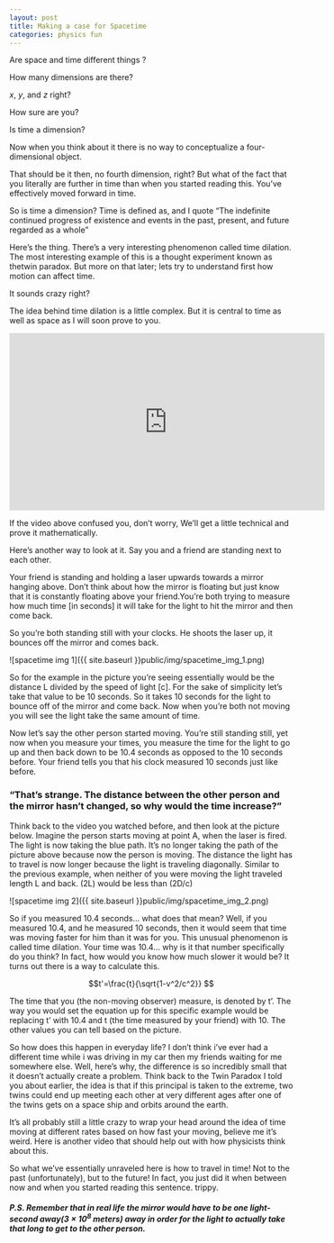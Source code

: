 ```yaml
---
layout: post
title: Making a case for Spacetime
categories: physics fun
---
```


Are space and time different things ?

How many dimensions are there?

$x$, $y$, and $z$ right?

How sure are you?

Is time a dimension?

Now when you think about it there is no way to conceptualize a four-dimensional object.

That should be it then, no fourth dimension, right? But what of the fact that you literally are further in time than when you started reading this. You’ve effectively moved forward in time.

So is time a dimension? Time is defined as, and I quote “The indefinite continued progress of existence and events in the past, present, and future regarded as a whole”

Here’s the thing. There’s a very interesting phenomenon called time dilation. The most interesting example of this is a thought experiment known as thetwin paradox. But more on that later; lets try to understand first how motion can affect time.

It sounds crazy right?

The idea behind time dilation is a little complex. But it is central to time as well as space as I will soon prove to you.


<div class="video-container"><iframe width="560" height="315" src="https://www.youtube.com/embed/KHjpBjgIMVk" frameborder="0" allowfullscreen></iframe></div>

If the video above confused you, don’t worry, We’ll get a little technical and prove it mathematically.

Here’s another way to look at it. Say you and a friend are standing next to each other.

Your friend is standing and holding a laser upwards towards a mirror hanging above. Don’t think about how the mirror is floating but just know that it is constantly floating above your friend.You’re both trying to measure how much time [in seconds] it will take for the light to hit the mirror and then come back.

So you’re both standing still with your clocks. He shoots the laser up, it bounces off the mirror and comes back.

![spacetime img 1]({{ site.baseurl }}public/img/spacetime_img_1.png)

So for the example in the picture you’re seeing essentially would be the distance L divided by the speed of light [c]. For the sake of simplicity let’s take that value to be 10 seconds. So it takes 10 seconds for the light to bounce off of the mirror and come back. Now when you’re both not moving you will see the light take the same amount of time.

Now let’s say the other person started moving. You’re still standing still, yet now when you measure your times, you measure the time for the light to go up and then back down to be 10.4 seconds as opposed to the 10 seconds before. Your friend tells you that his clock measured 10 seconds just like before.


### “That’s strange. The distance between the other person and the mirror hasn’t changed, so why would the time increase?”

Think back to the video you watched before, and then look at the picture below. Imagine the person starts moving at point A, when the laser is fired. The light is now taking the blue path. It’s no longer taking the path of the picture above because now the person is moving. The distance the light has to travel is now longer because the light is traveling diagonally. Similar to the previous example, when neither of you were moving the light traveled length L and back. (2L) would be less than (2D/c)


![spacetime img 2]({{ site.baseurl }}public/img/spacetime_img_2.png)

So if you measured 10.4 seconds… what does that mean? Well, if you measured 10.4, and he measured 10 seconds, then it would seem that time was moving faster for him than it was for you.
This unusual phenomenon is called time dilation.
Your time was 10.4… why is it that number specifically do you think?
In fact, how would you know how much slower it would be?
It turns out there is a way to calculate this.

$$t'=\frac{t}{\sqrt{1-v^2/c^2}} $$

The time that you (the non-moving observer) measure, is denoted by t’. The way you would set the equation up for this specific example would be replacing t’ with 10.4 and t (the time measured by your friend) with 10. The other values you can tell based on the picture.



So how does this happen in everyday life? I don’t think i’ve ever had a different time while i was driving in my car then my friends waiting for me somewhere else. Well, here’s why, the difference is so incredibly small that it doesn’t actually create a problem. Think back to the Twin Paradox I told you about earlier, the idea is that if this principal is taken to the extreme, two twins could end up meeting each other at very different ages after one of the twins gets on a space ship and orbits around the earth.

It’s all probably still a little crazy to wrap your head around the idea of time moving at different rates based on how fast your moving, believe me it’s weird. Here is another video that should help out with how physicists think about this.



<div id="commentable-area">
  <p data-section-id="1" class="commentable-section">
    So what we’ve essentially unraveled here is how to travel in time! Not to the past (unfortunately), but to the future! In fact, you just did it when between now and when you started reading this sentence. trippy.
  </p>

</div>

#####  P.S. Remember that in real life the mirror would have to be one light-second away($3 \times 10^8$ meters) away in order for the light to actually take that long to get to the other person.

<script>
  // comments for this particular article
  var existingComments = [
    {
      "sectionId": "1",
      "comments": [
        {
          "authorAvatarUrl": "https://scontent-iad3-1.xx.fbcdn.net/v/t1.0-1/p40x40/18767456_10209609928627107_8142159910520783435_n.jpg?oh=75aeda682cdf4ebd3cbd505a89f27dc0&oe=5A09013A",
          "authorName": "David Awad",
          "comment": "You actually just traveled again just now."
        }
      ]
    },
    {
      "sectionId": "3",
      "comments": [
        {
          "authorAvatarUrl": "https://scontent-iad3-1.xx.fbcdn.net/v/t1.0-1/p40x40/18767456_10209609928627107_8142159910520783435_n.jpg?oh=75aeda682cdf4ebd3cbd505a89f27dc0&oe=5A09013A",
          "authorName": "David Awad",
          "comment": "There it is again!."
        }
      ]
    }
  ];
</script>
